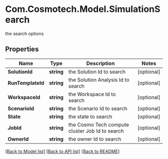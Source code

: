 # Com.Cosmotech.Model.SimulationSearch
the search options

## Properties

Name | Type | Description | Notes
------------ | ------------- | ------------- | -------------
**SolutionId** | **string** | the Solution Id to search | [optional] 
**RunTemplateId** | **string** | the Solution Analysis Id to search | [optional] 
**WorkspaceId** | **string** | the Workspace Id to search | [optional] 
**ScenarioId** | **string** | the Scenario Id to search | [optional] 
**State** | **string** | the state to search | [optional] 
**JobId** | **string** | the Cosmo Tech compute cluster Job Id to search | [optional] 
**OwnerId** | **string** | the owner Id to search | [optional] 

[[Back to Model list]](../README.md#documentation-for-models) [[Back to API list]](../README.md#documentation-for-api-endpoints) [[Back to README]](../README.md)


